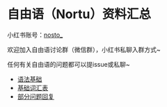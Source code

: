 # 自由语（Nortu）资料汇总

小红书账号：[nosto_](https://www.xiaohongshu.com/user/profile/642d3935000000001401311a)

欢迎加入自由语讨论群（微信群），小红书私聊入群方式~

任何有关自由语的问题都可以提issue或私聊~

- [语法基础](onusg%20zoxug.md)
- [基础词汇表](zox%20nuos.md)
- [部分问题回复](zosug%20ursu.md)
